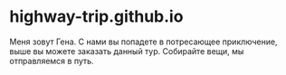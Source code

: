 # highway-trip.github.io
Меня зовут Гена. С нами вы попадете в потресающее приключение, выше вы можете заказать данный тур. Собирайте вещи, мы отправляемся в путь.

